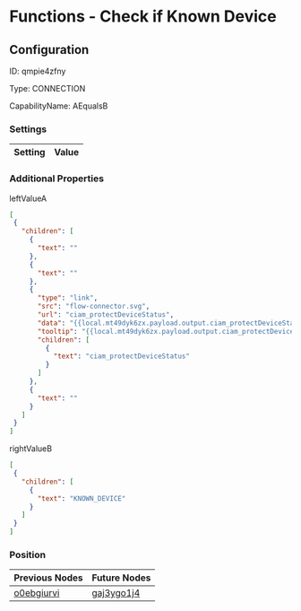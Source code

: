 # Functions - Check if Known Device
## Configuration
ID:  qmpie4zfny

Type: CONNECTION 

CapabilityName: AEqualsB

### Settings
| Setting | Value  |
| :------------------------ | ---------------------------------------- |
 




### Additional Properties
leftValueA
 ```json 
[
  {
    "children": [
      {
        "text": ""
      },
      {
        "text": ""
      },
      {
        "type": "link",
        "src": "flow-connector.svg",
        "url": "ciam_protectDeviceStatus",
        "data": "{{local.mt49dyk6zx.payload.output.ciam_protectDeviceStatus}}",
        "tooltip": "{{local.mt49dyk6zx.payload.output.ciam_protectDeviceStatus}}",
        "children": [
          {
            "text": "ciam_protectDeviceStatus"
          }
        ]
      },
      {
        "text": ""
      }
    ]
  }
]
```


rightValueB
 ```json 
[
  {
    "children": [
      {
        "text": "KNOWN_DEVICE"
      }
    ]
  }
]
```




### Position
| Previous Nodes | Future Nodes |
| :------------- | ------------ |
| [o0ebgiurvi](./o0ebgiurvi.md) | [gaj3ygo1j4](./gaj3ygo1j4.md) |